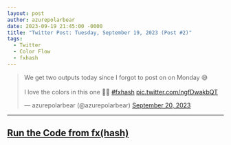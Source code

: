```yaml
---
layout: post
author: azurepolarbear
date: 2023-09-19 21:45:00 -0000
title: "Twitter Post: Tuesday, September 19, 2023 (Post #2)"
tags: 
  - Twitter
  - Color Flow
  - fxhash
---
```


<blockquote class="twitter-tweet"><p lang="en" dir="ltr">We get two outputs today since I forgot to post on on Monday 😅<br><br>I love the colors in this one 💙💜 <a href="https://twitter.com/hashtag/fxhash?src=hash&amp;ref_src=twsrc%5Etfw">#fxhash</a> <a href="https://t.co/ngfDwakbQT">pic.twitter.com/ngfDwakbQT</a></p>&mdash; azurepolarbear (@azurepolarbear) <a href="https://twitter.com/azurepolarbear/status/1704325893781414149?ref_src=twsrc%5Etfw">September 20, 2023</a></blockquote> <script async src="https://platform.twitter.com/widgets.js" charset="utf-8"></script>


----


## <a href="https://gateway.fxhash2.xyz/ipfs/QmPedWAC1hY8RHXhwzzdkKrj9vBh4fxVW3aVLX6t1V9oDg/?fxhash=oogBTM55c1UfBFFaBRRLBi19XWnzReyp7uVheZNHCvfVYxKH1Na&fxiteration=81" target="_blank" rel="noopener noreferrer">Run the Code from fx(hash)</a>
